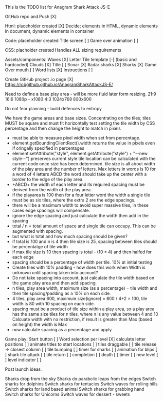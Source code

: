 This is the TODO list for Anagram Shark Attack JS-E

GitHub repo and Push [X]

Html: placeholder created [X]
  Decide; elements in HTML, dynamic elements in document, dynamic elements in container 

Code: placeholder created
  Title screen [ ]
  Game over animation [ ]

CSS: placholder created
  Handles ALL sizing requirements

Assets/components:
  Waves [X]
  Letter Tile template [-] (basic and hardcoded)
  Clouds [X]
  Title [ ]
  Sonar [X]
  Radar sharks [X]
  Sharks [X]
  Game Over mouth [ ]
  Word lists [X]
  Instructions [ ]
     
Create GitHub project .io page [X]
https://robgithub.github.io/AnagramSharkAttackJS-E/

Need to define a base play area - will be more fluid later form resizing.
21:9
16:9 1080p - x1080
4:3 
1024x768 800x600

Do not fear planning - build defences to entropy

We have the game areas and base sizes.
Concentrating on the tiles;
  tiles MUST be square and must fit horizontally
  test setting the tile width by CSS percentage and then change the height to match in pixels
  - must be able to measure pixel width when set from percentage.
  - element.getBoundingClientRect().width returns the value in pixels even if oringally specified in percentages
  - element.setAttribute("style", element.getAttribute("style") + "--new style--") preserves current style
  tile location can be calculated with the current code once size has been determined.
  tile size is all about width of the play area and the number of letters.
  Max letters in words is 10
  for a word of 4 letters ABCD the word should take up the center with a border to the edge of the play area.
  - +ABCD+ the width of each letter and its required spacing must be derived from the width of the play area.
  - if the playarea is 100 then for a four letter word the width a single tile must be as six tiles, where the extra 2 are the edge spacings.
  - there will be a maximum width to avoid super massive tiles, in these cases edge spacings will compensate.
  - ignore the edge spacing and just calculate the width then add in the spacing
  - total / n = total amount of space and single tile can occupy. This can be augmented with spacing.
   - but what is total and how much spacing should be given?
   - if total is 100 and n is 4 then tile size is 25, spacing between tiles should be percentatge of tile width
   - if max tile size is 10 then spacing is total - (10 * 4) and then halfed for each edge
   - spacing should be a percentage of width per tile. 10% at initial testing
   - Create tiles with 10% padding - how does this work when Width is unknown until spacing taken into account?
   - Do not take spacing into account, just calculate the tile width based on the game play area and then add spacing.
   - n tiles, play area width, maximum size (as a percentage) = tile width and then tile spacing/padding as a 10% on each side.
   - 4 tiles, play area 600, maximum size(ignore) = 600 / 4+2 = 100, tile width is 80 with 10 spacing on each side.
   - spacing must be a product of tile size within a play area, so a play area has the same size tiles for n tiles, where n is any value between 4 and 10
  Calcuate width with no restriction, if result is greater than Max (based on height) the width is Max
   - now calculate spacing as a percentage and apply 

Game play:
  Start button [ ]
  Word selection per level [X]
  calculate letter positions [ ]
  animate titles to start locations [ ]
  tiles draggable [ ]
  tile release -> closest column [ ]
  tile bumping [ ]
  timer for sharks [ ]
  animation for blips [ ]
  shark tile attack [ ]
  tile return [ ]
  completion [ ]
  death [ ]
  timer [ ]
  new level [ ]
  level indicator [ ]



Post launch ideas.

Sharks drop from the sky
Sharks do parabolic leaps from the edges
Switch sharks for dolphins
Switch sharks for tentacles
Switch waves for rolling hills
Switch sharks for land based animal
Switch sharks for grabbing hand
Switch sharks for Unicorns
Switch waves for dessert - sweets

